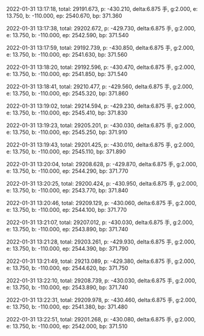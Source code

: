 2022-01-31 13:17:18, total: 29191.673, p: -430.210, delta:6.875 手, g:2.000, e: 13.750, b: -110.000, ep: 2540.670, bp: 371.360

2022-01-31 13:17:38, total: 29202.672, p: -429.730, delta:6.875 手, g:2.000, e: 13.750, b: -110.000, ep: 2542.590, bp: 371.540

2022-01-31 13:17:59, total: 29192.739, p: -430.850, delta:6.875 手, g:2.000, e: 13.750, b: -110.000, ep: 2541.630, bp: 371.560

2022-01-31 13:18:20, total: 29192.596, p: -430.470, delta:6.875 手, g:2.000, e: 13.750, b: -110.000, ep: 2541.850, bp: 371.540

2022-01-31 13:18:41, total: 29210.477, p: -429.560, delta:6.875 手, g:2.000, e: 13.750, b: -110.000, ep: 2545.320, bp: 371.860

2022-01-31 13:19:02, total: 29214.594, p: -429.230, delta:6.875 手, g:2.000, e: 13.750, b: -110.000, ep: 2545.410, bp: 371.830

2022-01-31 13:19:23, total: 29205.201, p: -430.030, delta:6.875 手, g:2.000, e: 13.750, b: -110.000, ep: 2545.250, bp: 371.910

2022-01-31 13:19:43, total: 29201.425, p: -430.010, delta:6.875 手, g:2.000, e: 13.750, b: -110.000, ep: 2545.110, bp: 371.890

2022-01-31 13:20:04, total: 29208.628, p: -429.870, delta:6.875 手, g:2.000, e: 13.750, b: -110.000, ep: 2544.290, bp: 371.770

2022-01-31 13:20:25, total: 29200.424, p: -430.950, delta:6.875 手, g:2.000, e: 13.750, b: -110.000, ep: 2543.770, bp: 371.840

2022-01-31 13:20:46, total: 29209.129, p: -430.060, delta:6.875 手, g:2.000, e: 13.750, b: -110.000, ep: 2544.100, bp: 371.770

2022-01-31 13:21:07, total: 29207.012, p: -430.030, delta:6.875 手, g:2.000, e: 13.750, b: -110.000, ep: 2543.890, bp: 371.740

2022-01-31 13:21:28, total: 29203.261, p: -429.930, delta:6.875 手, g:2.000, e: 13.750, b: -110.000, ep: 2544.390, bp: 371.790

2022-01-31 13:21:49, total: 29213.089, p: -429.380, delta:6.875 手, g:2.000, e: 13.750, b: -110.000, ep: 2544.620, bp: 371.750

2022-01-31 13:22:10, total: 29208.739, p: -430.030, delta:6.875 手, g:2.000, e: 13.750, b: -110.000, ep: 2543.890, bp: 371.740

2022-01-31 13:22:31, total: 29209.978, p: -430.460, delta:6.875 手, g:2.000, e: 13.750, b: -110.000, ep: 2541.380, bp: 371.480

2022-01-31 13:22:51, total: 29201.268, p: -430.080, delta:6.875 手, g:2.000, e: 13.750, b: -110.000, ep: 2542.000, bp: 371.510